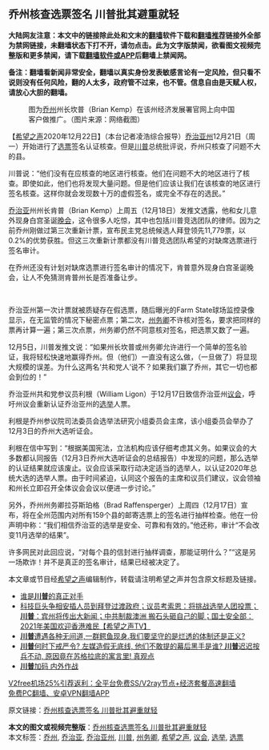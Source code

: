  <h2>乔州核查选票签名 川普批其避重就轻</h2> <p class="notice"><b>大陆网友注意：本文中的链接除此处和文末的<a href="https://github.com/bannedbook/fanqiang" >翻墙</a>软件下载和<a href="https://github.com/killgcd/justmysocks/blob/master/README.md">翻墙推荐</a>链接外全部为禁网链接，未翻墙状态下打不开，请勿点击。此为文字版禁闻，欲看图文视频完整版和更多禁闻，请下载<a href="https://github.com/bannedbook/fanqiang">翻墙软件或APP</a>后翻墙上禁闻网。</p><p>备注：翻墙看新闻非常安全，翻墙以真实身份发表敏感言论有一定风险，但只看不说则没有任何风险，翻的人太多，政府管不过来，也不管。信息自由是天赋人权，请放心大胆的翻墙。</b></p>  <div class="entry"> <figure><figcaption>图为<a href="https://www.bannedbook.org/bnews/tag/%E4%B9%94%E5%B7%9E/" class="st_tag internal_tag" rel="tag" title="标签 乔州 下的日志">乔州</a>州长坎普（Brian Kemp）在该州经济发展署官网上向中国客户做推广。（图片来源：网络截图）</figcaption></figure> <p>【<span class='wp_keywordlink_affiliate'><a href="https://www.soundofhope.org" title="希望之声" target="_blank">希望之声</a></span>2020年12月22日】（本台记者凌浩综合报导）<a href="https://www.bannedbook.org/bnews/tag/%e4%b9%94%e6%b2%bb%e4%ba%9a%e5%b7%9e/" class="st_tag internal_tag" rel="tag" title="标签 乔治亚州 下的日志">乔治亚州</a>12月21日（周一）开始进行了<a href="https://www.bannedbook.org/bnews/tag/%E9%80%89%E7%A5%A8/" class="st_tag internal_tag" rel="tag" title="标签 选票 下的日志">选票</a>签名认证核查。但是<a href="https://www.bannedbook.org/bnews/tag/%e5%b7%9d%e6%99%ae/" class="st_tag internal_tag" rel="tag" title="标签 川普 下的日志">川普</a>总统批评说，乔州只核查了问题不大的县。</p> <p>川普说：“他们没有在应核查的地区进行核查。他们在问题不大的地区进行了核查。即使如此，他们也将发现大量问题。但是他们应该让我们在该核查的地区进行签名核查。这样你就会发现数十万的虚假签名，或完全不存在的选民。”</p> <p><a href="https://www.bannedbook.org/bnews/tag/%E4%B9%94%E6%B2%BB%E4%BA%9A/" class="st_tag internal_tag" rel="tag" title="标签 乔治亚 下的日志">乔治亚</a>州州长肯普（Brian Kemp）上周五（12月18日）发推文透露，他和女儿意外现身白宫圣诞<span class='wp_keywordlink_affiliate'><a href="https://zh-cn.shenyunperformingarts.org/" title="晚会" target="_blank">晚会</a></span>，这令很多人吃惊，其中也包括川普竞选团队的律师。因为之前乔州刚做过第三次重新计票，宣布民主党总统候选人拜登领先11,779票，以0.2%的优势获胜。但这三次重新计票都没有川普竞选团队希望的对缺席选票进行签名审计。</p>  <p>在乔州还没有计划对缺席选票进行签名审计的情况下，肯普意外现身白宫圣诞晚会，让人不免猜测肯普州长是否准备让步。</p> <p> </p> <p>乔治亚州第一次计票就被质疑存在假选票，随后曝光的Farm State球场监控录像显示，在无监管的情况下秘密点票；第二次，<a href="https://www.bannedbook.org/bnews/tag/%E5%B7%9E%E5%8A%A1%E5%8D%BF/" class="st_tag internal_tag" rel="tag" title="标签 州务卿 下的日志">州务卿</a>不许核对签名，要求把同样的票再计算一遍；第三次点票，州务卿仍然不同意核对签名，把选票又数了一遍。</p>  <p>12月5日，川普发推文说：“如果州长坎普或州务卿允许进行一个简单的签名验证，我将轻松快速地赢得乔州。但（他们）一直没有这么做，（一旦做了）将显现大规模的误差。为什么这两名‘共和党人’说不？如果我们赢了乔州，其它一切也都会到位的！”</p> <p>乔治亚州共和党参议员利根（William Ligon）于12月17日致信乔治亚州<a href="https://www.bannedbook.org/bnews/tag/%E8%AE%AE%E4%BC%9A/" class="st_tag internal_tag" rel="tag" title="标签 议会 下的日志">议会</a>，呼吁州议会重新认证乔治亚州的<a href="https://www.bannedbook.org/bnews/tag/%e9%80%89%e4%b8%be/" class="st_tag internal_tag" rel="tag" title="标签 选举 下的日志">选举</a>人票。</p> <p>利根是乔州参议院司法委员会选举法研究小组委员会主席，该小组委员会举办了12月3日的乔州大选听证会。</p>  <p>利根在信中写到：“根据美国宪法，立法机构应该仔细考虑其义务。如果议会的大多数都认同报告（12月3日乔州大选听证会的总结报告）中发现的问题，那么选举的认证结果就应该废止。议会应该采取行动决定适当的选举人，以认证2020年总统大选的选举人票。由于时间紧迫，认同这个报告的主席和议员们建议，议会领袖和州长立即召开全体议会会议以便进一步讨论。”</p> <p>另外，乔州州务卿拉芬斯珀格（Brad Raffensperger）上周四（12月17日）宣布，将在全州范围内对所有159个县的邮寄选票上的签名进行抽样检查。他在一份声明中称：“我们相信乔治亚的选举是安全、可靠和有效的。”他还称，审计“不会改变11月选举的结果”。</p> <p>许多网民对此回应说，“对每个县的信封进行抽样调查，那能证明什么？”“这是另一场欺诈！并不是真正的签名审计，结果已经被决定了。</p>  <p>本文章或节目经<a href="https://www.bannedbook.org/bnews/tag/%e5%b8%8c%e6%9c%9b%e4%b9%8b%e5%a3%b0/" class="st_tag internal_tag" rel="tag" title="标签 希望之声 下的日志">希望之声</a>编辑制作，转载请注明希望之声并包含原文标题及链接。</p> <ul class='op-related-articles' title='相关阅读'> <li><a href='https://www.bannedbook.org/bnews/ssgc/20201222/1452973.html' target='_blank'>谁是<b>川普</b>的真正对手</a></li> <li><a href='https://www.bannedbook.org/bnews/cbnews/20201222/1452945.html' target='_blank'>科技巨头争相安插人员到拜登过渡政府；议员考索恩：将挑战选举人团投票；<b>川普</b>：宾州将传出大新闻；中共制裁澳洲 搬石头砸自己的脚；国土安全部：2021年美国欢迎香港难民【希望之声TV】</a></li> <li><a href='https://www.bannedbook.org/bnews/bannedvideo/20201222/1452941.html' target='_blank'><b>川普</b>遭遇各种无间道,一群鳄鱼现身.我们要坚守的是烂透的体制还是正义?</a></li> <li><a href='https://www.bannedbook.org/bnews/bannedvideo/20201222/1452931.html' target='_blank'><b>川普</b>何时下戒严令? 左媒造假无底线, 他们不敢提的幕后黑手是谁? <b>川普</b>迟迟按兵不动, 原因竟在苏格拉底的寓言里! 真观点</a></li> <li><a href='https://www.bannedbook.org/bnews/topimagenews/20201222/1452914.html' target='_blank'><b>川普</b>加码 内外作战</a></li> </ul> <p class="texttj"> <a href="https://github.com/bannedbook/fanqiang/wiki/V2ray%E6%9C%BA%E5%9C%BA" target="_blank">V2free机场25%引荐返利：全平台免费SS/V2ray节点+经济套餐高速翻墙</a><br/> <a href="https://github.com/bannedbook/fanqiang/wiki/%E7%A6%81%E9%97%BB%E7%BD%91%E5%AE%89%E5%8D%93%E7%BF%BB%E5%A2%99%E6%96%B0%E9%97%BBAPP" target="_blank">免费PC翻墙、安卓VPN翻墙APP</a></p><p>原文链接：<a class="src_link"  href="https://www.soundofhope.org/post/456163" target="_blank">乔州核查选票签名 川普批其避重就轻</a></p><a name='sharetosocial'></a>       <div><b>本文的图文或视频完整版</b>：<a href='https://www.bannedbook.org/bnews/comments/20201222/1452971.html'>乔州核查选票签名 川普批其避重就轻</a></div>  </div><!--END ENTRY--> <div class="postfooter"> <div>本文标签：<a href="https://www.bannedbook.org/bnews/tag/%E4%B9%94%E5%B7%9E/" rel="tag">乔州</a>, <a href="https://www.bannedbook.org/bnews/tag/%E4%B9%94%E6%B2%BB%E4%BA%9A/" rel="tag">乔治亚</a>, <a href="https://www.bannedbook.org/bnews/tag/%e4%b9%94%e6%b2%bb%e4%ba%9a%e5%b7%9e/" rel="tag">乔治亚州</a>, <a href="https://www.bannedbook.org/bnews/tag/%e5%b7%9d%e6%99%ae/" rel="tag">川普</a>, <a href="https://www.bannedbook.org/bnews/tag/%E5%B7%9E%E5%8A%A1%E5%8D%BF/" rel="tag">州务卿</a>, <a href="https://www.bannedbook.org/bnews/tag/%e5%b8%8c%e6%9c%9b%e4%b9%8b%e5%a3%b0/" rel="tag">希望之声</a>, <a href="https://www.bannedbook.org/bnews/tag/%E8%AE%AE%E4%BC%9A/" rel="tag">议会</a>, <a href="https://www.bannedbook.org/bnews/tag/%e9%80%89%e4%b8%be/" rel="tag">选举</a>, <a href="https://www.bannedbook.org/bnews/tag/%E9%80%89%E7%A5%A8/" rel="tag">选票</a></div>  </div><!--END POSTFOOTER--> 